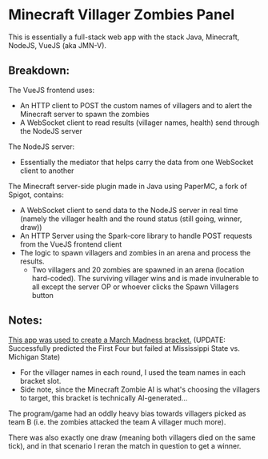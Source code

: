 # Minecraft Villager Zombies Panel

This is essentially a full-stack web app with the stack Java, Minecraft, NodeJS, VueJS (aka JMN-V).

## Breakdown:
The VueJS frontend uses:
- An HTTP client to POST the custom names of villagers and to alert the Minecraft server to spawn the zombies
- A WebSocket client to read results (villager names, health) send through the NodeJS server

The NodeJS server:
- Essentially the mediator that helps carry the data from one WebSocket client to another

The Minecraft server-side plugin made in Java using PaperMC, a fork of Spigot, contains:
- A WebSocket client to send data to the NodeJS server in real time (namely the villager health and the round status (still going, winner, draw))
- An HTTP Server using the Spark-core library to handle POST requests from the VueJS frontend client
- The logic to spawn villagers and zombies in an arena and process the results.
  - Two villagers and 20 zombies are spawned in an arena (location hard-coded).  The surviving villager wins and is made invulnerable to all except the server OP or whoever clicks the Spawn Villagers button

## Notes:
[This app was used to create a March Madness bracket.](ZombiesMarchMadnessBracket.pdf) (UPDATE: Successfully predicted the First Four but failed at Mississippi State vs. Michigan State)
- For the villager names in each round, I used the team names in each bracket slot.
- Side note, since the Minecraft Zombie AI is what's choosing the villagers to target, this bracket is technically AI-generated...

The program/game had an oddly heavy bias towards villagers picked as team B (i.e. the zombies attacked the team A villager much more).

There was also exactly one draw (meaning both villagers died on the same tick), and in that scenario I reran the match in question to get a winner.
